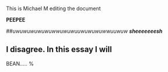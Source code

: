 This is Michael M editing the document

**PEEPEE**


##_uwuwuwuwuwuwwuwuwuuwuwuwuwwuuwuw_
_**sheeeeeeesh**_

I disagree. In this essay I will
-----------------------
BEAN..... %
